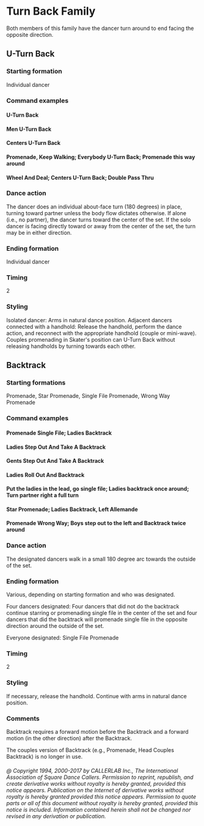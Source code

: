 
# Turn Back Family

Both members of this family have the dancer turn around to end facing the opposite direction.

## U-Turn Back

### Starting formation

Individual dancer

### Command examples

#### U-Turn Back
#### Men U-Turn Back
#### Centers U-Turn Back
#### Promenade, Keep Walking; Everybody U-Turn Back; Promenade this way around
#### Wheel And Deal; Centers U-Turn Back; Double Pass Thru

### Dance action

The dancer does an individual about-face turn (180 degrees) in place, turning toward partner
unless the body flow dictates otherwise. If alone (i.e., no partner), the dancer turns toward the center
of the set. If the solo dancer is facing directly toward or away from the center of the set, the turn may
be in either direction.

### Ending formation

Individual dancer

### Timing

2

### Styling

Isolated dancer: Arms in natural dance position. Adjacent dancers connected with a handhold:
Release the handhold, perform the dance action, and reconnect with the appropriate handhold (couple
or mini-wave). Couples promenading in Skater's position can U-Turn Back without releasing
handholds by turning towards each other.

## Backtrack

### Starting formations

Promenade, Star Promenade, Single File Promenade, Wrong Way Promenade

### Command examples

#### Promenade Single File; Ladies Backtrack
#### Ladies Step Out And Take A Backtrack
#### Gents Step Out And Take A Backtrack
#### Ladies Roll Out And Backtrack
#### Put the ladies in the lead, go single file; Ladies backtrack once around; Turn partner right a full turn
#### Star Promenade; Ladies Backtrack, Left Allemande
#### Promenade Wrong Way; Boys step out to the left and Backtrack twice around

### Dance action

The designated dancers walk in a small 180 degree arc towards the outside of the set.

### Ending formation

Various, depending on starting formation and who was designated.

Four dancers designated: Four dancers that did not do the backtrack continue starring or promenading
single file in the center of the set and four dancers that did the backtrack will promenade single file in
the opposite direction around the outside of the set.

Everyone designated: Single File Promenade

### Timing

2

### Styling

If necessary, release the handhold. Continue with arms in natural dance position.

### Comments

Backtrack requires a forward motion before the Backtrack and a forward motion (in the other
direction) after the Backtrack.

The couples version of Backtrack (e.g., Promenade, Head Couples Backtrack) is no longer in use.

###### @ Copyright 1994, 2000-2017 by CALLERLAB Inc., The International Association of Square Dance Callers. Permission to reprint, republish, and create derivative works without royalty is hereby granted, provided this notice appears. Publication on the Internet of derivative works without royalty is hereby granted provided this notice appears. Permission to quote parts or all of this document without royalty is hereby granted, provided this notice is included. Information contained herein shall not be changed nor revised in any derivation or publication.
